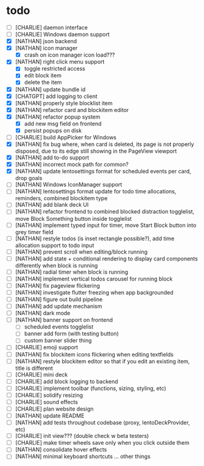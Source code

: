 # todo

- [ ] [CHARLIE] daemon interface
- [ ] [CHARLIE] Windows daemon support
- [x] [NATHAN] json backend
- [x] [NATHAN] icon manager
  - [x] crash on icon manager icon load???
- [x] [NATHAN] right click menu support
  - [x] toggle restricted access
  - [x] edit block item
  - [x] delete the item
- [x] [NATHAN] update bundle id
- [x] [CHATGPT] add logging to client
- [x] [NATHAN] properly style blocklist item
- [x] [NATHAN] refactor card and blockitem editor
- [x] [NATHAN] refactor popup system
  - [x] add new msg field on frontend
  - [x] persist popups on disk
- [ ] [CHARLIE] build AppPicker for Windows
- [x] [NATHAN] fix bug where, when card is deleted, its page is not properly disposed, due to its edge still showing in the PageView viewport
- [x] [NATHAN] add to-do support
- [x] [NATHAN] incorrect mock path for common?
- [x] [NATHAN] update lentosettings format for scheduled events per card, drop goals
- [ ] [NATHAN] Windows IconManager support
- [ ] [NATHAN] lentosettings format update for todo time allocations, reminders, combined blockitem type
- [ ] [NATHAN] add blank deck UI
- [ ] [NATHAN] refactor frontend to combined blocked distraction togglelist, move Block Something button inside togglelist
- [ ] [NATHAN] implement typed input for timer, move Start Block button into grey timer field
- [ ] [NATHAN] restyle todos (is inset rectangle possible?), add time allocation support to todo input
- [ ] [NATHAN] prevent scroll when editing/block running
- [ ] [NATHAN] add state + conditional rendering to display card components differently when block is running
- [ ] [NATHAN] radial timer when block is running
- [ ] [NATHAN] implement vertical todos carousel for running block
- [ ] [NATHAN] fix pageview flickering
- [ ] [NATHAN] investigate flutter freezing when app backgrounded
- [ ] [NATHAN] figure out build pipeline
- [ ] [NATHAN] add update mechanism
- [ ] [NATHAN] dark mode
- [ ] [NATHAN] banner support on frontend
  - [ ] scheduled events togglelist
  - [ ] banner add form (with testing button)
  - [ ] custom banner slider thing
- [ ] [CHARLIE] emoji support
- [ ] [NATHAN] fix blockitem icons flickering when editing textfields
- [ ] [NATHAN] restyle blockitem editor so that if you edit an existing item, title is different
- [ ] [CHARLIE] mini deck
- [ ] [CHARLIE] add block logging to backend
- [ ] [CHARLIE] implement toolbar (functions, sizing, styling, etc)
- [ ] [CHARLIE] solidify resizing
- [ ] [CHARLIE] sound effects
- [ ] [CHARLIE] plan website design
- [ ] [NATHAN] update README
- [ ] [NATHAN] add tests throughout codebase (proxy, lentoDeckProvider, etc)
- [ ] [CHARLIE] init view??? (double check w beta testers)
- [ ] [CHARLIE] make timer wheels save only when you click outside them
- [ ] [NATHAN] consolidate hover effects
- [ ] [NATHAN] minimal keyboard shortcuts
      ... other things